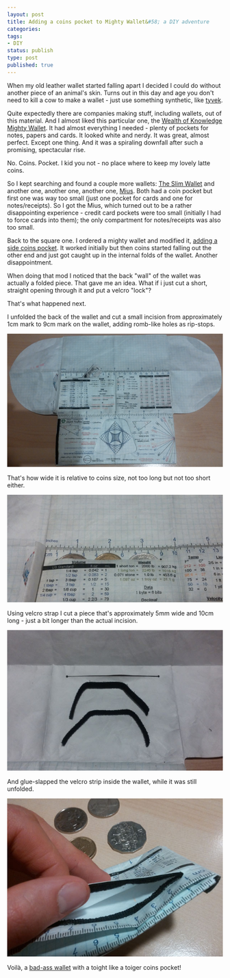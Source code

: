 ```yaml
---
layout: post
title: Adding a coins pocket to Mighty Wallet&#58; a DIY adventure
categories:
tags:
- DIY
status: publish
type: post
published: true
---
```

When my old leather wallet started falling apart I decided I could do without another piece of an animal's skin. Turns out in this day and age you don't need to kill a cow to make a wallet - just use something synthetic, like [tyvek](http://en.wikipedia.org/wiki/Tyvek). 

Quite expectedly there are companies making stuff, including wallets, out of this material. And I almost liked this particular one, the [Wealth of Knowledge Mighty Wallet][5]. It had almost everything I needed - plenty of pockets for notes, papers and cards. It looked white and nerdy. It was great, almost perfect. Except one thing. And it was a spiraling downfall after such a promising, spectacular rise.

No. Coins. Pocket. I kid you not - no place where to keep my lovely latte coins. 

So I kept searching and found a couple more wallets: [The Slim Wallet](http://www.theslimwallet.com/) and another one, another one, another one, [Mius](https://www.etsy.com/au/listing/175193107/ecological-poche-tyvek-cynober-wallet). Both had a coin pocket but first one was way too small (just one pocket for cards and one for notes/receipts). So I got the Mius, which turned out to be a rather disappointing experience - credit card pockets were too small (initially I had to force cards into them); the only compartment for notes/receipts was also too small.

Back to the square one. I ordered a mighty wallet and modified it, [adding a side coins pocket](http://lostswissmiss.com/2014/01/10/mighty-wallet/). It worked initially but then coins started falling out the other end and just got caught up in the internal folds of the wallet. Another disappointment.

When doing that mod I noticed that the back "wall" of the wallet was actually a folded piece. That gave me an idea. What if i just cut a short, straight opening through it and put a velcro "lock"?

That's what happened next.

I unfolded the back of the wallet and cut a small incision from approximately 1cm mark to 9cm mark on the wallet, adding romb-like holes as rip-stops.

![First cut][1]

That's how wide it is relative to coins size, not too long but not too short either.

![Coins][2]

Using velcro strap I cut a piece that's approximately 5mm wide and 10cm long - just a bit longer than the actual incision.

![Velcro][3]

And glue-slapped the velcro strip inside the wallet, while it was still unfolded.

![Final result][4]

Voilà, a [bad-ass wallet][5] with a toight like a toiger coins pocket!

[1]:/img/tyvek/1-cut.png
[2]:/img/tyvek/2-cut-coins.jpg
[3]:/img/tyvek/3-velcro.jpg
[4]:/img/tyvek/4-tyvek-final.jpg
[5]:http://amzn.to/1qX3LX2
